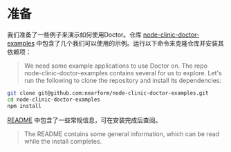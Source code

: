 # 准备

我们准备了一些例子来演示如何使用Doctor。仓库 [node-clinic-doctor-examples](https://github.com/nearform/node-clinic-doctor-examples) 中包含了几个我们可以使用的示例。运行以下命令来克隆仓库并安装其依赖项：

> We need some example applications to use Doctor on. The repo node-clinic-doctor-examples contains several for us to explore. Let's run the following to clone the repository and install its dependencies:

```bash
git clone git@github.com:nearform/node-clinic-doctor-examples.git
cd node-clinic-doctor-examples
npm install
```

[README](https://github.com/nearform/node-clinic-doctor-examples) 中包含了一些常规信息，可在安装完成后查阅。
> The README contains some general information, which can be read while the install completes.
